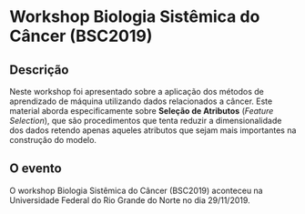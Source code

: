 # Workshop Biologia Sistêmica do Câncer (BSC2019)

## Descrição

Neste workshop foi apresentado sobre a aplicação dos métodos de aprendizado de máquina utilizando dados relacionados a câncer.
Este material aborda especificamente sobre **Seleção de Atributos** (*Feature Selection*), que são procedimentos que tenta reduzir
a dimensionalidade dos dados retendo apenas aqueles atributos que sejam mais importantes na construção do modelo.

## O evento

O workshop Biologia Sistêmica do Câncer (BSC2019) aconteceu na Universidade Federal do Rio Grande do Norte no dia 29/11/2019.
